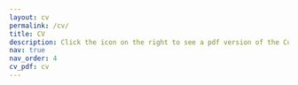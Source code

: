 ```yaml
---
layout: cv
permalink: /cv/
title: CV
description: Click the icon on the right to see a pdf version of the Curriculum Vitae.
nav: true
nav_order: 4
cv_pdf: cv
---
```


